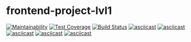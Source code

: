 # frontend-project-lvl1
[![Maintainability](https://api.codeclimate.com/v1/badges/6511b0d2c760eb7477ee/maintainability)](https://codeclimate.com/github/danylokarpenko/frontend-project-lvl1/maintainability)
[![Test Coverage](https://api.codeclimate.com/v1/badges/a99a88d28ad37a79dbf6/test_coverage)](https://codeclimate.com/github/codeclimate/codeclimate/test_coverage)
[![Build Status](https://travis-ci.org/danylokarpenko/frontend-project-lvl1.svg?branch=master)](https://travis-ci.org/danylokarpenko/frontend-project-lvl1)
[![asciicast](https://asciinema.org/a/AL3b21heSrryPQHwOmblfnxea.svg)](https://asciinema.org/a/AL3b21heSrryPQHwOmblfnxea)
[![asciicast](https://asciinema.org/a/Nvz4jLdzFoNdw7mCajgh2e0Rp.svg)](https://asciinema.org/a/Nvz4jLdzFoNdw7mCajgh2e0Rp)
[![asciicast](https://asciinema.org/a/hQn5h9GingCoPx6mseK1Icz9k.svg)](https://asciinema.org/a/hQn5h9GingCoPx6mseK1Icz9k)
[![asciicast](https://asciinema.org/a/o8xgyuKxlGWV1WgMo857uqXn6.svg)](https://asciinema.org/a/o8xgyuKxlGWV1WgMo857uqXn6)
[![asciicast](https://asciinema.org/a/rfV0LvmKmJWYh2dZQE0ppU0IC.svg)](https://asciinema.org/a/rfV0LvmKmJWYh2dZQE0ppU0IC)
